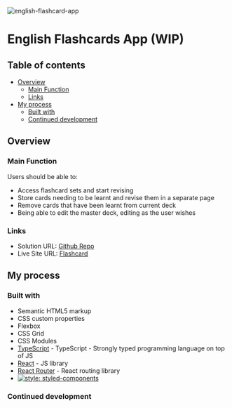 ![english-flashcard-app](./screenshots/homepage-desktop.PNG)

# English Flashcards App (WIP)

## Table of contents

- [Overview](#overview)
  - [Main Function](#main-function)
  - [Links](#links)
- [My process](#my-process)
  - [Built with](#built-with)
  - [Continued development](#continued-development)

## Overview

### Main Function

Users should be able to:
- Access flashcard sets and start revising 
- Store cards needing to be learnt and revise them in a separate page
- Remove cards that have been learnt from current deck
- Being able to edit the master deck, editing as the user wishes

### Links

- Solution URL: [Github Repo](https://github.com/kebin20/english-flashcards-app)
- Live Site URL: [Flashcard](https://lucky-lily-d6b76f.netlify.app/)

## My process

### Built with

- Semantic HTML5 markup
- CSS custom properties
- Flexbox
- CSS Grid
- CSS Modules
- [TypeScript](https://www.typescriptlang.org/) - TypeScript - Strongly typed programming language on top of JS
- [React](https://reactjs.org/) - JS library
- [React Router](https://reactrouter.com/en/main) - React routing library
- [![style: styled-components](https://img.shields.io/badge/style-%F0%9F%92%85%20styled--components-orange.svg?colorB=daa357&colorA=db748e)](https://github.com/styled-components/styled-components)

### Continued development
